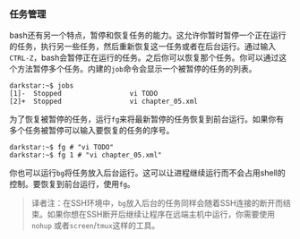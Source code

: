 ### 任务管理

bash还有另一个特点，暂停和恢复任务的能力。这允许你暂时暂停一个正在运行的任务，执行另一些任务，然后重新恢复这一任务或者在后台运行。通过输入`CTRL-Z`，bash会暂停正在运行的任务。之后你可以恢复那个任务。你可以通过这个方法暂停多个任务。内建的`job`命令会显示一个被暂停的任务的列表。

```
darkstar:~$ jobs
[1]-  Stopped                 vi TODO
[2]+  Stopped                 vi chapter_05.xml
```

为了恢复被暂停的任务，运行`fg`来将最新暂停的任务恢复到前台运行。如果你有多个任务被暂停可以输入要恢复的任务的序号。

```
darkstar:~$ fg # "vi TODO"
darkstar:~$ fg 1 # "vi chapter_05.xml"
```

你也可以运行`bg`将任务放入后台运行。这可以让进程继续运行而不会占用shell的控制。要恢复到前台运行，使用`fg`。

> 译者注：在SSH环境中，`bg`放入后台的任务同样会随着SSH连接的断开而结束。如果你想在SSH断开后继续让程序在远端主机中运行，你需要使用`nohup`
或者`screen`/`tmux`这样的工具。

